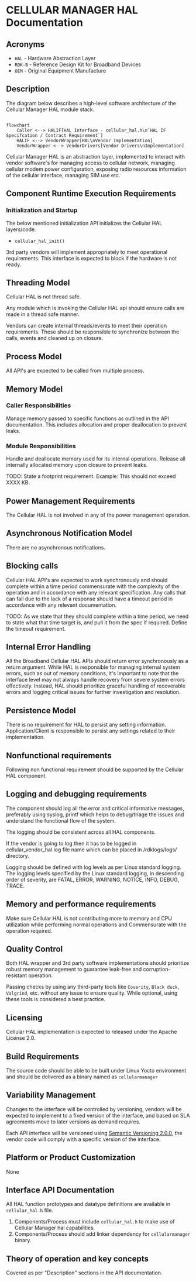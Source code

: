 # CELLULAR MANAGER HAL Documentation

## Acronyms

- `HAL` \- Hardware Abstraction Layer
- `RDK-B` \- Reference Design Kit for Broadband Devices
- `OEM` \- Original Equipment Manufacture

## Description

The diagram below describes a high-level software architecture of the Cellular Manager HAL module stack.

```mermaid

flowchart
    Caller <--> HALIF[HAL Interface - cellular_hal.h\n`HAL IF Specifcation / Contract Requirement`]
    HALIF <--> VendorWrapper[HAL\nVendor Implementation]
    VendorWrapper <--> VendorDrivers[Vendor Drivers\nImplementation]
```

Cellular Manager HAL is an abstraction layer, implemented to interact with vendor software's for managing access to cellular network, managing cellular modem power configuration, exposing radio resources information of the cellular interface, managing SIM use etc.

## Component Runtime Execution Requirements

### Initialization and Startup

The below mentioned initialization API initializes the Cellular HAL layers/code.

- `cellular_hal_init()`

3rd party vendors will implement appropriately to meet operational requirements. This interface is expected to block if the hardware is not ready.

## Threading Model

Cellular HAL is not thread safe.

Any module which is invoking the Cellular HAL api should ensure calls are made in a thread safe manner.

Vendors can create internal threads/events to meet their operation requirements.  These should be responsible to synchronize between the calls, events and cleaned up on closure.

## Process Model

All API's are expected to be called from multiple process.

## Memory Model

### Caller Responsibilities

Manage memory passed to specific functions as outlined in the API documentation. This includes allocation and proper deallocation to prevent leaks.

### Module Responsibilities

Handle and deallocate memory used for its internal operations.
Release all internally allocated memory upon closure to prevent leaks.

TODO:
State a footprint requirement. Example: This should not exceed XXXX KB.

## Power Management Requirements

The Cellular HAL is not involved in any of the power management operation.

## Asynchronous Notification Model

There are no asynchronous notifications.

## Blocking calls

Cellular HAL API's are expected to work synchronously and should complete within a time period commensurate with the complexity of the operation and in accordance with any relevant specification.
Any calls that can fail due to the lack of a response should have a timeout period in accordance with any relevant documentation.

TODO:
As we state that they should complete within a time period, we need to state what that time target is, and pull it from the spec if required. Define the timeout requirement.

## Internal Error Handling

All the Broadband Cellular HAL APIs should return error synchronously as a return argument. While HAL is responsible for managing internal system errors, such as out of memory conditions, it's important to note that the interface level may not always handle recovery from severe system errors effectively. Instead, HAL should prioritize graceful handling of recoverable errors and logging critical issues for further investigation and resolution.

## Persistence Model

There is no requirement for HAL to persist any setting information. Application/Client is responsible to persist any settings related to their implementation.

## Nonfunctional requirements

Following non functional requirement should be supported by the Cellular HAL component.

## Logging and debugging requirements

The component should log all the error and critical informative messages, preferably using syslog, printf which helps to debug/triage the issues and understand the functional flow of the system.

The logging should be consistent across all HAL components.

If the vendor is going to log then it has to be logged in cellular_vendor_hal.log file name which can be placed in /rdklogs/logs/ directory.

Logging should be defined with log levels as per Linux standard logging. The logging levels specified by the Linux standard logging, in descending order of severity, are FATAL, ERROR, WARNING, NOTICE, INFO, DEBUG, TRACE.

## Memory and performance requirements

Make sure Cellular HAL is not contributing more to memory and CPU utilization while performing normal operations and Commensurate with the operation required.

## Quality Control

Both HAL wrapper and 3rd party software implementations should prioritize robust memory management to guarantee leak-free and corruption-resistant operation.

Passing checks by using any third-party tools like `Coverity`, `Black duck`, `Valgrind`, etc. without any issue to ensure quality. While optional, using these tools is considered a best practice.

## Licensing

Cellular HAL implementation is expected to released under the Apache License 2.0.

## Build Requirements

The source code should be able to be built under Linux Yocto environment and should be delivered as a binary named as `cellularmanager`
  
## Variability Management

Changes to the interface will be controlled by versioning, vendors will be expected to implement to a fixed version of the interface, and based on SLA agreements move to later versions as demand requires.

Each API interface will be versioned using [Semantic Versioning 2.0.0](https://semver.org/), the vendor code will comply with a specific version of the interface.

## Platform or Product Customization

None

## Interface API Documentation

All HAL function prototypes and datatype definitions are available in `cellular_hal.h` file.

  1. Components/Process must include `cellular_hal.h` to make use of Cellular Manager hal capabilities.
  2. Components/Process should add linker dependency for `cellularmanager` binary.

## Theory of operation and key concepts

Covered as per "Description" sections in the API documentation.

